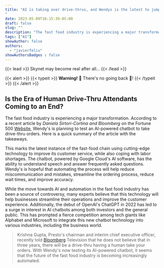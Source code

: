 ```yaml
---
title: "AI is taking over drive-thrus, and Wendys is the latest to jump in the game.
"
date: 2023-05-09T16:15:39-05:00
draft: false
slug: ""
description: "The fast food industry is experiencing a major transformation with AI and robots taking over drive-thrus"
tags: ["AI"]
showAuthor: false
authors:
  - "javierfeliu"
showAuthorsBadges : false  
---
```

{{< lead >}}
Skynet may become real after all...
{{< /lead >}}

{{< alert >}}
{{< typeit >}}
**Warning!** 🤖 There's no going back 🤖!
{{< /typeit >}}
{{< /alert >}}

## Is the Era of Human Drive-Thru Attendants Coming to an End?

The fast food industry is experiencing a major transformation. According to a recent article by *Daniela Sirtori-Cortina and Bloomberg* on the Fortune 500 [Website](https://fortune.com/2023/05/09/wendys-ai-powered-chatbot-drive-thru-orders/), Wendy's is planning to test an AI-powered chatbot to take drive-thru orders. Here is a quick summary of the article with the takeaways.

This marks the latest instance of the fast-food chain using cutting-edge technology to improve its customer service, while also coping with labor shortages. The chatbot, powered by Google Cloud's AI software, has the ability to understand speech and answer frequently asked questions. Wendy's is hopeful that automating the process will help reduce miscommunication and mistakes, streamline the ordering process, reduce wait times, and improve accuracy.

While the move towards AI and automation in the fast food industry has been a source of controversy, many experts believe that this technology will help businesses streamline their operations and improve the customer experience. Additionally, the debut of OpenAI's ChatGPT in 2022 has led to a surge in interest in AI chatbots among both investors and the general public. This has prompted a fierce competition among tech giants like Alphabet and Microsoft to integrate this new chatbot technology into various industries, including the business world.

>Krishna Gupta, Presto's chairman and interim chief executive officer, recently told [Bloomberg](https://www.bloomberg.com/news/videos/2023-05-01/ai-s-impact-on-the-restaurant-industry-video) Television that he does not believe that in three years, there will be a drive-thru having a human take your orders. With Wendy's now testing its AI-powered chatbot, it seems that the future of the fast food industry is becoming increasingly automated.
